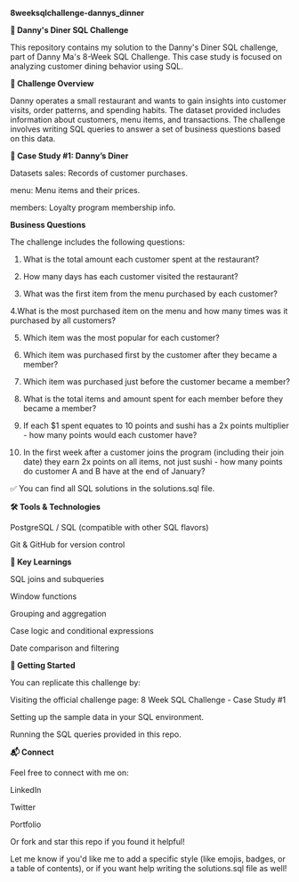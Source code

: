 **8weeksqlchallenge-dannys_dinner**

**🍜 Danny's Diner SQL Challenge**

This repository contains my solution to the Danny's Diner SQL challenge, part of Danny Ma's 8-Week SQL Challenge. This case study is focused on analyzing customer dining behavior using SQL.

**📝 Challenge Overview**

Danny operates a small restaurant and wants to gain insights into customer visits, order patterns, and spending habits. The dataset provided includes information about customers, menu items, and transactions. The challenge involves writing SQL queries to answer a set of business questions based on this data.

**📂 Case Study #1: Danny’s Diner**

Datasets
sales: Records of customer purchases.

menu: Menu items and their prices.

members: Loyalty program membership info.

**Business Questions**

The challenge includes the following questions:

  1. What is the total amount each customer spent at the restaurant?

  2. How many days has each customer visited the restaurant?

  3. What was the first item from the menu purchased by each customer?

  4.What is the most purchased item on the menu and how many times was it purchased by all customers?

  5. Which item was the most popular for each customer?

  6. Which item was purchased first by the customer after they became a member?

  7. Which item was purchased just before the customer became a member?

  8. What is the total items and amount spent for each member before they became a member?

  9. If each $1 spent equates to 10 points and sushi has a 2x points multiplier - how many points would each customer have?
  
  10. In the first week after a customer joins the program (including their join date) they earn 2x points on all items, not just sushi - how many points do customer A and B have at the end of January?


✅ You can find all SQL solutions in the solutions.sql file.

**🛠️ Tools & Technologies**

PostgreSQL / SQL (compatible with other SQL flavors)

Git & GitHub for version control

**📌 Key Learnings**

SQL joins and subqueries

Window functions

Grouping and aggregation

Case logic and conditional expressions

Date comparison and filtering

**🚀 Getting Started**

You can replicate this challenge by:

Visiting the official challenge page: 8 Week SQL Challenge - Case Study #1

Setting up the sample data in your SQL environment.

Running the SQL queries provided in this repo.

**📬 Connect**

Feel free to connect with me on:

LinkedIn <!-- Replace with your LinkedIn URL -->

Twitter

Portfolio

Or fork and star this repo if you found it helpful!

Let me know if you'd like me to add a specific style (like emojis, badges, or a table of contents), or if you want help writing the solutions.sql file as well!








